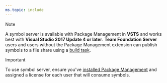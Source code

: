 ```yaml
---
ms.topic: include
---
```


> [!NOTE]
> A symbol server is available with Package Management in **VSTS** and works best with **Visual Studio 2017 Update 4 or later**. **Team Foundation Server** users and users without the Package Management extension can publish symbols to a file share using a [build task](/vsts/build-release/tasks/build/index-sources-publish-symbols).

> [!IMPORTANT]
> To use symbol server, ensure you've [installed Package Management](../install.md) and assigned a license for each user that will consume symbols.
